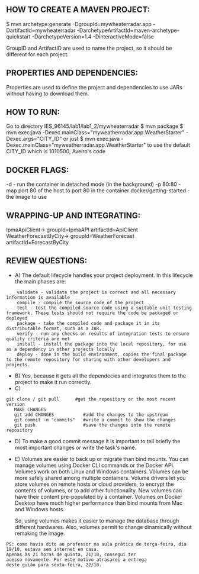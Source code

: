 ## **HOW TO CREATE A MAVEN PROJECT:**

$ mvn archetype:generate -DgroupId=mywheaterradar.app -DartifactId=mywheaterradar -DarchetypeArtifactId=maven-archetype-quickstart -DarchetypeVersion=1.4 -DinteractiveMode=false 

GroupID and ArtifactID are used to name the project, so it should be different for each project.

## **PROPERTIES AND DEPENDENCIES:**

Properties are used to define the project and dependencies to use JARs without having to download them.

## **HOW TO RUN:**

Go to directory IES_96145/lab1/lab1_2/mywheaterradar
$ mvn package
$ mvn exec:java -Dexec.mainClass="myweatherradar.app.WeatherStarter" -Dexec.args="CITY_ID" or just $ mvn exec:java -Dexec.mainClass="myweatherradar.app.WeatherStarter" to use the default CITY_ID which is 1010500, Aveiro's code

## **DOCKER FLAGS:**

-d - run the container in detached mode (in the background)
-p 80:80 - map port 80 of the host to port 80 in the container
docker/getting-started - the image to use

## **WRAPPING-UP AND INTEGRATING:**

IpmaApiClient-> groupId=IpmaAPI artifactId=ApiClient
WeatherForecastByCity-> groupId=WeatherForecast artifactId=ForecastByCity

## **REVIEW QUESTIONS:**

- A) The default lifecycle handles your project deployment.
   In this lifecycle the main phases are:
```
    validate - validate the project is correct and all necessary information is available
    compile - compile the source code of the project
    test - test the compiled source code using a suitable unit testing framework. These tests should not require the code be packaged or deployed
    package - take the compiled code and package it in its distributable format, such as a JAR.
    verify - run any checks on results of integration tests to ensure quality criteria are met
    install - install the package into the local repository, for use as a dependency in other projects locally
    deploy - done in the build environment, copies the final package to the remote repository for sharing with other developers and projects.
```

- B) Yes, because it gets all the dependecies and integrates them to the project to make it run correctly.
- C) 
```
git clone / git pull      #get the repository or the most recent version
   MAKE CHANGES
   git add CHANGES           #add the changes to the upstream
   git commit -m "commits"   #write a commit to show the changes
   git push                  #save the changes into the remote repository
```

- D) To make a good commit message it is important to tell briefly the most important changes or write the task's name.
- E) Volumes are easier to back up or migrate than bind mounts.
   You can manage volumes using Docker CLI commands or the Docker API.
   Volumes work on both Linux and Windows containers.
   Volumes can be more safely shared among multiple containers.
   Volume drivers let you store volumes on remote hosts or cloud providers, to encrypt the contents of volumes, or to add other functionality.
   New volumes can have their content pre-populated by a container.
   Volumes on Docker Desktop have much higher performance than bind mounts from Mac and Windows hosts.

   So, using volumes makes it easier to manage the database through different hardwares. Also, volumes permit to change dinamically without remaking the image.

```
PS: como havia dito ao professor na aula prática de terça-feira, dia 19/10, estava sem internet em casa.
Apenas às 21 horas de quinta, 21/10, consegui ter
acesso novamente. Por este motivo atrasarei a entrega
deste guião para sexta-feira, 22/10.
```
